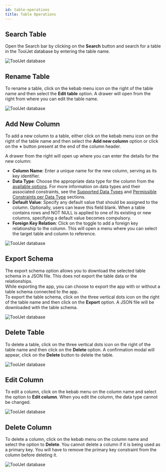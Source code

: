 ```yaml
---
id: table-operations
title: Table Operations
---
```


## Search Table

Open the Search bar by clicking on the **Search** button and search for a table in the ToolJet database by entering the table name.

<img className="screenshot-full" src="/img/v2-beta/database/ux2/search-v2.png" alt="ToolJet database" />

<div style={{paddingTop:'24px'}}>

## Rename Table

To rename a table, click on the kebab menu icon on the right of the table name and then select the **Edit table** option. A drawer will open from the right from where you can edit the table name.

<img className="screenshot-full" src="/img/v2-beta/database/ux2/edit-table-name-v2.png" alt="ToolJet database" />

</div>

<div style={{paddingTop:'24px'}}>

## Add New Column

To add a new column to a table, either click on the kebab menu icon on the right of the table name and then select the **Add new column** option or click on the **+** button present at the end of the column header.

A drawer from the right will open up where you can enter the details for the new column:

- **Column Name**: Enter a unique name for the new column, serving as its key identifier.
- **Data Type**: Choose the appropriate data type for the column from the [available options](/docs/tooljet-db/data-types#supported-data-types). For more information on data types and their associated constraints, see the [Supported Data Types](/docs/tooljet-db/data-types#supported-data-types) and [Permissible Constraints per Data Type](/docs/tooljet-db/data-types#permissible-constraints-per-data-type) sections.
- **Default Value**: Specify any default value that should be assigned to the column. Optionally, users can leave this field blank. When a table contains rows and NOT NULL is applied to one of its existing or new columns, specifying a default value becomes compulsory.
- **Foreign Key Relation**: Click on the toggle to add a foreign key relationship to the column. This will open a menu where you can select the target table and column to reference.

<img className="screenshot-full" src="/img/v2-beta/database/ux2/add-new-column-v2.gif" alt="ToolJet database"/>

</div>

<div style={{paddingTop:'24px'}}>

## Export Schema

The export schema option allows you to download the selected table schema in a JSON file. This does not export the table data or the relationships.<br/>
While exporting the app, you can choose to export the app with or without a table schema connected to the app.<br/>
To export the table schema, click on the three vertical dots icon on the right of the table name and then click on the **Export** option. A JSON file will be downloaded with the table schema.

<img className="screenshot-full" src="/img/v2-beta/database/ux2/export-schema-v2.png" alt="ToolJet database" />

</div>

<div style={{paddingTop:'24px'}}>

## Delete Table

To delete a table, click on the three vertical dots icon on the right of the table name and then click on the **Delete** option. A confirmation modal will appear, click on the **Delete** button to delete the table.

<img className="screenshot-full" src="/img/v2-beta/database/ux2/delete-table-v2.png" alt="ToolJet database" />

</div>

<div style={{paddingTop:'24px'}}>

## Edit Column

To edit a column, click on the kebab menu on the column name and select the option to **Edit column**. When you edit the column, the data type cannot be changed.

<img className="screenshot-full" src="/img/v2-beta/database/ux2/edit-column-v2.png" alt="ToolJet database" />

</div>

<div style={{paddingTop:'24px'}}>

## Delete Column

To delete a column, click on the kebab menu on the column name and select the option to **Delete**. You cannot delete a column if it is being used as a primary key. You will have to remove the primary key constraint from the column before deleting it.

<img className="screenshot-full" src="/img/v2-beta/database/ux2/delete-column-v2.png" alt="ToolJet database" />

</div>
